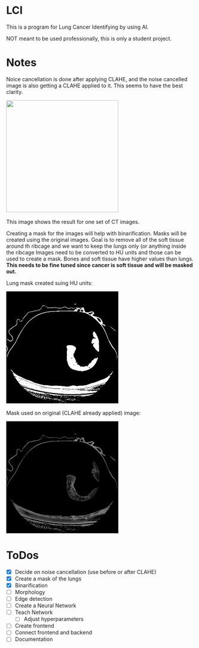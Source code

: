 # LCI
This is a program for Lung Cancer Identifying by using AI.

NOT meant to be used professionally, this is only a student project.

# Notes
Noice cancellation is done after applying CLAHE, and the noise cancelled image is also getting a CLAHE applied to it. This seems to have the best clarity.  

<img src="CDNC.gif" width="300" height="300">

This image shows the result for one set of CT images.   

Creating a mask for the images will help with binarification.
Masks will be created using the original images. Goal is to remove all of the soft tissue around th ribcage and we want to keep the lungs only (or anything inside the ribcage
Images need to be converted to HU units and those can be used to create a mask.
Bones and soft tissue have higher values than lungs. **This needs to be fine tuned since cancer is soft tissue and will be masked out.**

Lung mask created suing HU units:  

<img src="lung_mask.gif" width="300" height="300">  

Mask used on original (CLAHE already applied) image:  

<img src="masked_lung.gif" width="300" height="300">  
  

# ToDos
- [x] Decide on noise cancellation (use before or after CLAHE)
- [x] Create a mask of the lungs
- [x] Binarification
- [ ] Morphology
- [ ] Edge detection
- [ ] Create a Neural Network
- [ ] Teach Network
  - [ ] Adjust hyperparameters
- [ ] Create frontend
- [ ] Connect frontend and backend
- [ ] Documentation
